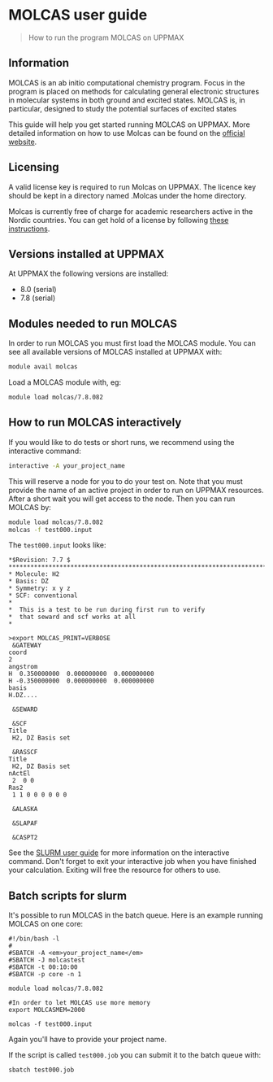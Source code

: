 # MOLCAS user guide

> How to run the program MOLCAS on UPPMAX

## Information

MOLCAS is an ab initio computational chemistry program. Focus in the program is placed on methods for calculating general electronic structures in molecular systems in both ground and excited states. MOLCAS is, in particular, designed to study the potential surfaces of excited states

This guide will help you get started running MOLCAS on UPPMAX. More detailed information on how to use Molcas can be found on the [official website](https://molcas.org/).

## Licensing

A valid license key is required to run Molcas on UPPMAX. The licence key should be kept in a directory named .Molcas under the home directory.

Molcas is currently free of charge for academic researchers active in the Nordic countries. You can get hold of a license by following [these instructions](https://www.molcas.org/order.html).

## Versions installed at UPPMAX

At UPPMAX the following versions are installed:

- 8.0 (serial)
- 7.8 (serial)

## Modules needed to run MOLCAS

In order to run MOLCAS you must first load the MOLCAS module. You can see all available versions of MOLCAS installed at UPPMAX with:

```bash
module avail molcas
```

Load a MOLCAS module with, eg:

```bash
module load molcas/7.8.082
```

## How to run MOLCAS interactively

If you would like to do tests or short runs, we recommend using the interactive command:

```bash
interactive -A your_project_name
```

This will reserve a node for you to do your test on. Note that you must provide the name of an active project in order to run on UPPMAX resources. After a short wait you will get access to the node. Then you can run MOLCAS by:

```bash
module load molcas/7.8.082
molcas -f test000.input
```

The `test000.input` looks like:

```
*$Revision: 7.7 $
************************************************************************
* Molecule: H2
* Basis: DZ
* Symmetry: x y z
* SCF: conventional
*
*  This is a test to be run during first run to verify
*  that seward and scf works at all
*

>export MOLCAS_PRINT=VERBOSE
 &GATEWAY
coord
2
angstrom
H  0.350000000  0.000000000  0.000000000
H -0.350000000  0.000000000  0.000000000
basis
H.DZ....

 &SEWARD

 &SCF
Title
 H2, DZ Basis set

 &RASSCF
Title
 H2, DZ Basis set
nActEl
 2  0 0
Ras2
 1 1 0 0 0 0 0 0

 &ALASKA

 &SLAPAF

 &CASPT2
```

See the [SLURM user guide](../cluster_guides/slurm.md) for more information on the interactive command. Don't forget to exit your interactive job when you have finished your calculation. Exiting will free the resource for others to use.

## Batch scripts for slurm

It's possible to run MOLCAS in the batch queue. Here is an example running MOLCAS on one core:

```sbatch
#!/bin/bash -l
#
#SBATCH -A <em>your_project_name</em>
#SBATCH -J molcastest
#SBATCH -t 00:10:00
#SBATCH -p core -n 1

module load molcas/7.8.082

#In order to let MOLCAS use more memory
export MOLCASMEM=2000

molcas -f test000.input
```

Again you'll have to provide your project name.

If the script is called `test000.job` you can submit it to the batch queue with:

```bash
sbatch test000.job
```
